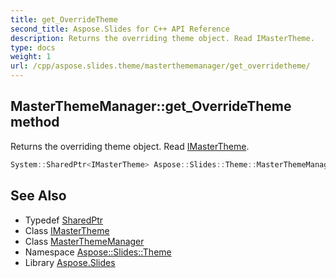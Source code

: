 ```yaml
---
title: get_OverrideTheme
second_title: Aspose.Slides for C++ API Reference
description: Returns the overriding theme object. Read IMasterTheme.
type: docs
weight: 1
url: /cpp/aspose.slides.theme/masterthememanager/get_overridetheme/
---
```

## MasterThemeManager::get_OverrideTheme method


Returns the overriding theme object. Read [IMasterTheme](../../imastertheme/).

```cpp
System::SharedPtr<IMasterTheme> Aspose::Slides::Theme::MasterThemeManager::get_OverrideTheme() override
```

## See Also

* Typedef [SharedPtr](../../../system/sharedptr/)
* Class [IMasterTheme](../../imastertheme/)
* Class [MasterThemeManager](../)
* Namespace [Aspose::Slides::Theme](../../)
* Library [Aspose.Slides](../../../)
